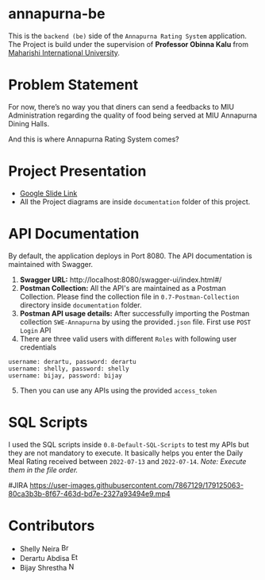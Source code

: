 # annapurna-be

This is the `backend (be)` side of the `Annapurna Rating System` application. The Project is build under the supervision of **Professor Obinna Kalu** from [Maharishi International University](https://miu.edu).

# Problem Statement
For now, there’s no way you that diners can send a feedbacks to MIU Administration regarding the quality of food being served at  MIU Annapurna Dining Halls.

And this is where Annapurna Rating System comes?

# Project Presentation

- [Google Slide Link](https://docs.google.com/presentation/d/e/2PACX-1vT-prp5o0SrX6VJyo3ilNlMvzmXBVDnNrmPTGy2RZUDAu12qeBrdISESRtOdfW5F9DdxE5MLAy3PWzh/pub?start=true&loop=true&delayms=3000)
- All the Project diagrams are inside `documentation` folder of this project.

# API Documentation
By default, the application deploys in Port 8080. The API documentation is maintained with Swagger.
1. **Swagger URL:** http://localhost:8080/swagger-ui/index.html#/
2. **Postman Collection:** All the API's are maintained as a Postman Collection. Please find the collection file in `0.7-Postman-Collection` directory inside `documentation` folder. 
3. **Postman API usage details:** After successfully importing the Postman collection `SWE-Annapurna` by using the provided`.json` file. 
      First use `POST Login` API
4. There are three valid users with different `Roles` with following user credentials 
  ```
  username: derartu, password: derartu
  username: shelly, password: shelly
  username: bijay, password: bijay
  ```
5. Then you can use any APIs using the provided `access_token`

# SQL Scripts
I used the SQL scripts inside `0.8-Default-SQL-Scripts` to test my APIs but they are not mandatory to execute.
It basically helps you enter the Daily Meal Rating received between `2022-07-13` and `2022-07-14`. _Note: Execute them in the file order._

#JIRA
https://user-images.githubusercontent.com/7867129/179125063-80ca3b3b-8f67-463d-bd7e-2327a93494e9.mp4

# Contributors
-  Shelly Neira <img alt="Brazil Flag" src="https://upload.wikimedia.org/wikipedia/commons/thumb/4/4a/Brazilian_flag_icon_round.svg/1200px-Brazilian_flag_icon_round.svg.png" width="16" height="16">
-  Derartu Abdisa <img alt="Etheopia Flag" src="https://upload.wikimedia.org/wikipedia/commons/d/de/Flag_of_Ethiopia.jpg" width="16" height="16">
-  Bijay Shrestha <img alt="Nepal Flag" src="https://cdn-icons-png.flaticon.com/512/197/197387.png" width="16" height="16">

